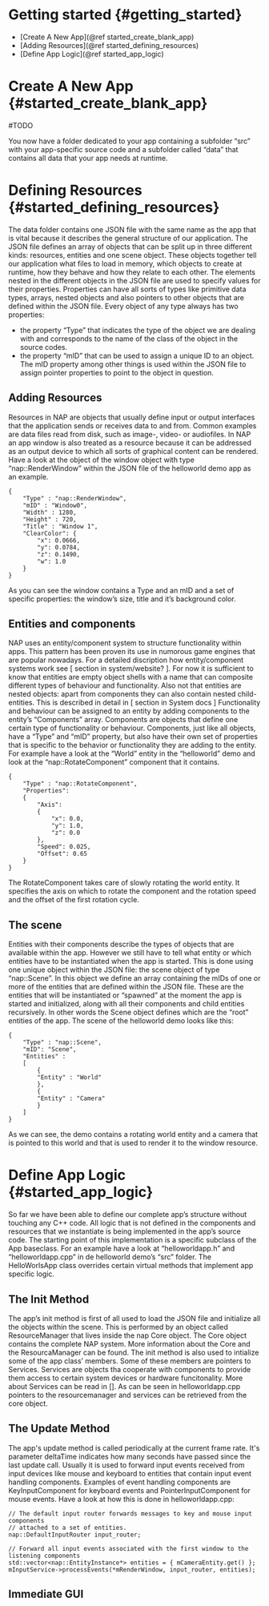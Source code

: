 Getting started {#getting_started}
=======================
* [Create A New App](@ref started_create_blank_app)
* [Adding Resources](@ref started_defining_resources)
* [Define App Logic](@ref started_app_logic)

Create A New App {#started_create_blank_app}
=======================

#TODO

You now have a folder dedicated to your app containing a subfolder “src” with your app-specific source code and a subfolder called “data” that contains all data that your app needs at runtime.

Defining Resources {#started_defining_resources}
=======================

The data folder contains one JSON file with the same name as the app that is vital because it describes the general structure of our application. The JSON file defines an array of objects that can be split up in three different kinds: resources, entities and one scene object. These objects together tell our application what files to load in memory, which objects to create at runtime, how they behave and how they relate to each other.
The elements nested in the different objects in the JSON file are used to specify values for their  properties. Properties can have all sorts of types like primitive data types, arrays, nested objects and also pointers to other objects that are defined within the JSON file. Every object of any type always has two properties:
- the property “Type” that indicates the type of the object we are dealing with and corresponds to the name of the class of the object in the source codes.
- the property “mID” that can be used to assign a unique ID to an object. The mID property among other things is used within the JSON file to assign pointer properties to point to the object in question.

## Adding Resources

Resources in NAP are objects that usually define input or output interfaces that the application sends or receives data to and from. Common examples are data files read from disk, such as image-, video- or audiofiles. In NAP an app window is also treated as a resource because it can be addressed as an output device to which all sorts of graphical content can be rendered. Have a look at the object of the window object with type  “nap::RenderWindow” within the JSON file of the helloworld demo app as an example.
```
{
    "Type" : "nap::RenderWindow",
    "mID" : "Window0",
    "Width" : 1280,
    "Height" : 720,
    "Title" : "Window 1",
    "ClearColor": {
        "x": 0.0666,
        "y": 0.0784,
        "z": 0.1490,
        "w": 1.0
    }
}
```

As you can see the window contains a Type and an mID and a set of specific properties: the window’s size, title and it’s background color.

## Entities and components

NAP uses an entity/component system to structure functionality within apps. This pattern has been proven its use in numorous game engines that are popular nowadays. For a detailed discription how entity/component systems work see [ section in system/website? ]. For now it is sufficient to know that entities are empty object shells with a name that can composite different types of behaviour and functionality. Also not that entities are nested objects: apart from components they can also contain nested child-entities. This is described in detail in [ section in System docs ]
Functionality and behaviour can be assigned to an entity by adding components to the entity’s “Components” array. Components are objects that define one certain type of functionality or behaviour. Components, just like all objects, have a “Type” and “mID” property, but also have their own set of properties that is specific to the behavior or functionality they are adding to the entity. For example have a look at the “World” entity in the “helloworld” demo and look at the “nap::RotateComponent” component that it contains.
```
{
    "Type" : "nap::RotateComponent",
    "Properties":
    {
        "Axis":
        {
            "x": 0.0,
            "y": 1.0,
            "z": 0.0
        },
        "Speed": 0.025,
        "Offset": 0.65
    }
}
```
The RotateComponent takes care of slowly rotating the world entity. It specifies the axis on which to rotate the component and the rotation speed and the offset of the first rotation cycle.

## The scene

Entities with their components describe the types of objects that are available within the app. However we still have to tell what entity or which entities have to be instantiated when the app is started. This is done using one unique object within the JSON file: the scene object of type “nap::Scene”. In this object we define an array containing the mIDs of one or more of the entities that are defined within the JSON file. These are the entities that will be instantiated or “spawned” at the moment the app is started and initialized, along with all their components and child entities recursively. In other words the Scene object defines which are the “root” entities of the app. The scene of the helloworld demo looks like this:
```
{
    "Type" : "nap::Scene",
    "mID": "Scene",
    "Entities" :
    [
        {
        "Entity" : "World"
        },
        {
        "Entity" : "Camera"
        }
    ]
}
```
As we can see, the demo contains a rotating world entity and a camera that is pointed to this world and that is used to render it to the window resource.

Define App Logic {#started_app_logic}
==========================

So far we have been able to define our complete app’s structure without touching any C++ code. All logic that is not defined in the components and resources that we instantiate is being implemented in the app’s source code. The starting point of this implementation is a specific subclass of the App baseclass. For an example have a look at “helloworldapp.h” and “helloworldapp.cpp” in de helloworld demo’s “src” folder. The HelloWorlsApp class overrides certain virtual methods that implement app specific logic.

## The Init Method

The app’s init method is first of all used to load the JSON file and initialize all the objects within the scene. This is performed by an object called ResourceManager that lives inside the nap Core object. The Core object contains the complete NAP system. More information about the Core and the ResourcaManager can be found.
The init method is also used to intialize some of the app class’ members. Some of these members are pointers to Services. Services are objects tha cooperate with components to provide them access to certain system devices or hardware funcitonality. More about Services can be read in []. As can be seen in helloworldapp.cpp pointers to the resourcemanager and services can be retrieved from the core object.

## The Update Method

The app's update method is called periodically at the current frame rate. It's parameter deltaTime indicates how many seconds have passed since the last update call. Usually it is used to forward input events received from input devices like mouse and keyboard to entities that contain input event handling components. Examples of event handling components are KeyInputComponent for keyboard events and PointerInputComponent for mouse events. Have a look at how this is done in helloworldapp.cpp:

~~~{cpp}
// The default input router forwards messages to key and mouse input components
// attached to a set of entities.
nap::DefaultInputRouter input_router;

// Forward all input events associated with the first window to the listening components
std::vector<nap::EntityInstance*> entities = { mCameraEntity.get() };
mInputService->processEvents(*mRenderWindow, input_router, entities);
~~~

## Immediate GUI





